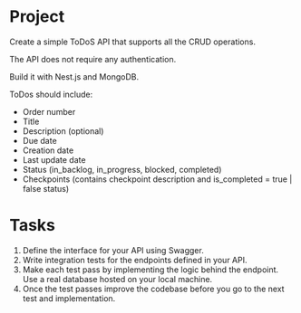 # Project

Create a simple ToDoS API that supports all the CRUD operations.

The API does not require any authentication.

Build it with Nest.js and MongoDB.

ToDos should include: 
 *  Order number
 *  Title
 *  Description (optional)
 *  Due date
 *  Creation date
 *  Last update date
 *  Status (in_backlog, in_progress, blocked, completed)
 *  Checkpoints (contains checkpoint description and is_completed = true | false status)

# Tasks

1. Define the interface for your API using Swagger.
2. Write integration tests for the endpoints defined in your API.
3. Make each test pass by implementing the logic behind the endpoint. Use a real database hosted on your local machine.
4. Once the test passes improve the codebase before you go to the next test and implementation.
